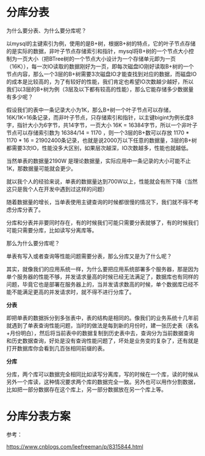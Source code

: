 # 分库分表

为什么要分表、为什么要分库呢？

以mysql的主键索引为例，使用的是B+树，根据B+树的特点，它的叶子节点存储的是实际的数据，非叶子节点存储索引和指针，mysql将B+树的一个节点大小控制为一页大小（把BTree树的一个节点大小设计为一个存储单元即为一页（16K）），每一次IO读取的数据刚好为一页，即每次磁盘IO刚好读取B+树的一个节点内容，那么一个3层的B+树需要3次磁盘IO才能查找到对应的数据，而磁盘IO的成本是比较高的，为了有较好的性能，我们肯定也希望IO次数越少越好，所以我们以3层的B+树为例（3层及以下都有较高的性能），那么它能存储多少数据量有多少呢？

假设我们的表中一条记录大小为1K，那么B+树一个叶子节点可以存储，16K/1K=16条记录，而非叶子节点，只存储索引和指针，以主键bigint为例长度8字，指针大小为6字节，共14字节，一页大小 16K = 16384字节，所以一个非叶子节点可以存储索引数为 16384/14 = 1170 ，则一个3层的B+数可以存放 1170 * 1170 * 16 = 21902400条记录，也就是说2000万以下任意的数据量，3层的B+树都需要3次IO，性能没多大区别，如果层次越深，IO次数越多，性能也就越低。

当然单表的数据量2190W 是理论数据量，实际应用中一条记录的大小可能不止1K，那数据量可能就会更少。

就以我个人的经验来说，单表的数据量达到700W以上，性能就会有所下降（当然这只是我个人在开发中遇到过这样的问题）

随着数据量的增长，当单表使用主键查询的时候都很慢的情况下，我们就不得不考虑分库分表了。

分库和分表并非要同时存在，有的时候我们可能只需要分表就够了，有的时候我们可能只需要分库，比如读写分离库等。

那么为什么要分库呢？

单表有写入或者查询等性能问题需要分表，那么分库又是为了什么呢？

其实，就像我们的应用系统一样，为什么要把应用系统部署多个服务器，那是因为单个服务器的性能不够，并发请求量高的时候已经无法满足了，数据库也有同样的问题，毕竟它也是部署在服务器上的，当并发请求数高的时候，单个数据库已经不能不能满足更高的并发请求时，就不得不进行分库了。


 **分表** 

即把单表的数据拆分到多张表中，表的结构是相同的。像我们的业务系统十几年前就遇到了单表查询性能问题，当时的做法是每到新的月份时，建一张历史表（表名+月份明白），然后将当前表中的数据复制到历史表中去，查询分为当前数据查询和历史数据查询，好处是没有查询性能问题了，坏处是业务变的复杂了，还有就是打开数据库你会看到几百张相同前缀的表。

 **分库**

分库，两个库可以数据完全相同比如读写分离库，写的时候在一个库，读的时候从另外一个库读，这种情况要求两个库的数据完全一致。另外也可以用作分割数据，比如把一部分数据存在这个库上，另一部分数据放在另一个库上等。

# 分库分表方案
 

参考：

https://www.cnblogs.com/leefreeman/p/8315844.html